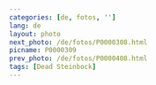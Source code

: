 ```yaml
---
categories: [de, fotos, '']
lang: de
layout: photo
next_photo: /de/fotos/P0000308.html
picname: P0000309
prev_photo: /de/fotos/P0000408.html
tags: [Dead Steinbock]
---
```

